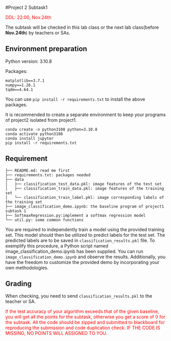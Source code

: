 #Project 2 Subtask1
<p style="color: red;">DDL: 22:00, Nov.24th</p>

The subtask will be checked in this lab class or the next lab class(before **Nov.24th**) by teachers or SAs. 

## Environment preparation
Python version: 3.10.8

Packages:
```
matplotlib==3.7.1
numpy==1.26.1
tqdm==4.64.1
```
You can use `pip install -r requirements.txt` to install the above packages.

It is recommended to create a separate environment to keep your programs of project2 isolated from project1.
```
conda create -n python3108 python=3.10.8
conda activate python3108
conda install jupyter
pip install -r requirements.txt
```

## Requirement
```
├── README.md: read me first
├── requirements.txt: packages needed
├── data
│   ├── classification_test_data.pkl: image features of the test set
│   ├── classification_train_data.pkl: image features of the training set
│   └── classification_train_label.pkl: image corresponding labels of the training set
├── image_classification_demo.ipynb: the baseline program of project1 subtask 1
├── SoftmaxRegression.py:implement a softmax regression model
└── util.py: some common functions
```
You are required to independently train a model using the provided training set. This model should then be utilized to predict labels for the test set. The predicted labels are to be saved in  `classification_results.pkl` file. To exemplify this procedure, a Python script named image_classification_demo.ipynb has been supplied. You can run `image_classification_demo.ipynb` and observe the results.
Additionally, you have the freedom to customize the provided demo by incorporating your own methodologies.

## Grading

When checking, you need to send `classification_results.pkl` to the teacher or SA.
<p style="color: red;">If the test accuracy of your algorithm exceeds that of the given baseline, you will get all the points for the subtask, otherwise you get a score of 0 for the subtask.
All the code should be zipped and submitted to blackboard for reproducing the submission and code duplication check.
IF THE CODE IS MISSING, NO POINTS WILL ASSIGNED TO YOU.</p>

